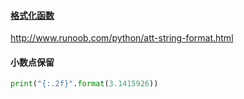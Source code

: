 #### [格式化函数](http://www.runoob.com/python/att-string-format.html)

http://www.runoob.com/python/att-string-format.html

#### 小数点保留

```python
print("{:.2f}".format(3.1415926))
```